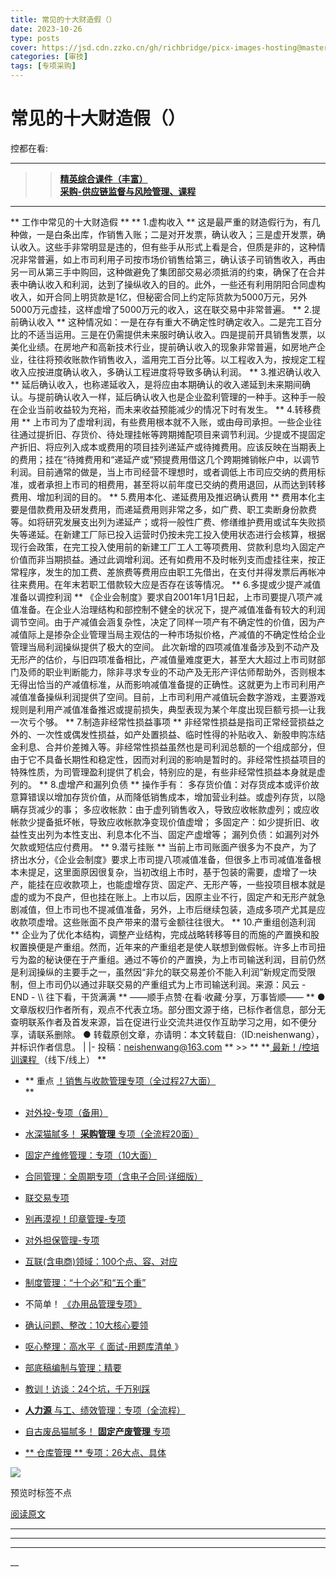 ```yaml
---
title: ​常见的十大财造假（）
date: 2023-10-26
type: posts
cover: https://jsd.cdn.zzko.cn/gh/richbridge/picx-images-hosting@master/thumbnail/技.jpg
categories: [审技]
tags: [专项采购]
---
```


#  ​常见的十大财造假（）

控都在看:  [  ](javascript:void\(0\);)

__ _ _ _ _

>> [ **精英综合课件（丰富）**
](https://mp.weixin.qq.com/s?__biz=MzIxMTM3ODE1OQ==&mid=2247512548&idx=2&sn=4c78c3d6db0ad4d701d6f64e75c5d425&scene=21#wechat_redirect)  
>> [ **采购-供应链监督与风险管理、课程**
](https://mp.weixin.qq.com/s?__biz=MzIxMTM3ODE1OQ==&mid=2247512494&idx=5&sn=02162a24d4a6863c42f1714b5ff3e180&scene=21#wechat_redirect)

* * *

** 工作中常见的十大财造假  ** ** 1.虚构收入  **
这是最严重的财造假行为，有几种做，一是白条出库，作销售入账；二是对开发票，确认收入；三是虚开发票，确认收入。这些手非常明显是违的，但有些手从形式上看是合，但质是非的，这种情况非常普遍，如上市司利用子司按市场价销售给第三，确认该子司销售收入，再由另一司从第三手中购回，这种做避免了集团部交易必须抵消的约束，确保了在合并表中确认收入和利润，达到了操纵收入的目的。此外，一些还有利用阴阳合同虚构收入，如开合同上明货款是1亿，但秘密合同上约定际货款为5000万元，另外5000万元虚挂，这样虚增了5000万元的收入，这在联交易中非常普遍。
** 2.提前确认收入  **
这种情况如：一是在存有重大不确定性时确定收入。二是完工百分比的不适当运用。三是在仍需提供未来服时确认收入。四是提前开具销售发票，以美化业绩。在房地产和高新技术行业，提前确认收入的现象非常普遍，如房地产企业，往往将预收账款作销售收入，滥用完工百分比等。以工程收入为，按规定工程收入应按进度确认收入，多确认工程进度将导致多确认利润。
** 3.推迟确认收入  **
延后确认收入，也称递延收入，是将应由本期确认的收入递延到未来期间确认。与提前确认收入一样，延后确认收入也是企业盈利管理的一种手。这种手一般在企业当前收益较为充裕，而未来收益预能减少的情况下时有发生。
** 4.转移费用  **
上市司为了虚增利润，有些费用根本就不入账，或由母司承担。一些企业往往通过提折旧、存货价、待处理挂帐等跨期摊配项目来调节利润。少提或不提固定产折旧、将应列入成本或费用的项目挂列递延产或待摊费用。应该反映在当期表上的费用；挂在“待摊费用和“递延产或“预提费用借这几个跨期摊销帐户中，以调节利润。目前通常的做是，当上市司经营不理想时，或者调低上市司应交纳的费用标准，或者承担上市司的相费用，甚至将以前年度已交纳的费用退回，从而达到转移费用、增加利润的目的。
** 5.费用本化、递延费用及推迟确认费用  **
费用本化主要是借款费用及研发费用，而递延费用则非常之多，如广费、职工卖断身份款费等。如将研究发展支出列为递延产；或将一般性广费、修缮维护费用或试车失败损失等递延。在新建工厂际已投入运营时仍按未完工投入使用状态进行会核算，根据现行会政策，在完工投入使用前的新建工厂工人工等项费用、贷款利息均入固定产价值而非当期损益。通过此调增利润。还有如费用不及时帐列支而虚挂往来，按正常程序，发生的加工费、差旅费等费用应由职工先借出，在支付并得发票后再帐冲往来费用。在年末若职工借款较大应是否存在该等情况。
** 6.多提或少提产减值准备以调控利润  **
《企业会制度》要求自2001年1月1日起，上市司要提八项产减值准备。在企业人治理结构和部控制不健全的状况下，提产减值准备有较大的利润调节空间。由于产减值会涵复杂性，决定了同样一项产有不确定性的价值，因为产减值际上是掺杂企业管理当局主观估的一种市场拟价格，产减值的不确定性给企业管理当局利润操纵提供了极大的空间。
此次新增的四项减值准备涉及到不动产及无形产的估价，与旧四项准备相比，产减值量难度更大，甚至大大超过上市司财部门及师的职业判断能力，除非寻求专业的不动产及无形产评估师帮助外，否则根本无得出恰当的产减值标准，从而影响减值准备提的正确性。这就更为上市司利用产减值准备操纵利润提供了空间。目前，上市司利用产减值玩会数字游戏，主要游戏规则是利用产减值准备推迟或提前损失，典型表现为某个年度出现巨额亏损—让我一次亏个够。
** 7.制造非经常性损益事项  **
非经常性损益是指司正常经营损益之外的、一次性或偶发性损益，如产处置损益、临时性得的补贴收入、新股申购冻结金利息、合并价差摊入等。非经常性损益虽然也是司利润总额的一个组成部分，但由于它不具备长期性和稳定性，因而对利润的影响是暂时的。非经常性损益项目的特殊性质，为司管理盈利提供了机会，特别应的是，有些非经常性损益本身就是虚列的。
** 8.虚增产和漏列负债  ** 操作手有：
多存货价值：对存货成本或评价故意算错误以增加存货价值，从而降低销售成本，增加营业利益。或虚列存货，以隐瞒存货减少的事；
多应收帐款：由于虚列销售收入，导致应收帐款虚列；或应收帐款少提备抵坏帐，导致应收帐款净变现价值虚增；
多固定产：如少提折旧、收益性支出列为本性支出、利息本化不当、固定产虚增等；  漏列负债：如漏列对外欠款或短估应付费用。  ** 9.潜亏挂账
**
当前上市司账面产很多为不良产，为了挤出水分，《企业会制度》要求上市司提八项减值准备，但很多上市司减值准备根本未提足，这里面原因很复杂，当初改组上市时，基于包装的需要，虚增了一块产，能挂在应收款项上，也能虚增存货、固定产、无形产等，一些投项目根本就是虚的或为不良产，但也挂在账上。上市以后，因原主业不行，固定产和无形产就急剧减值，但上市司也不提减值准备，另外，上市后继续包装，造成多项产尤其是应收款项虚增。这些账面不良产带来的潜亏金额往往很大。
** 10.产重组创造利润  **
企业为了优化本结构，调整产业结构，完成战略转移等目的而施的产置换和股权置换便是产重组。然而，近年来的产重组老是使人联想到做假帐。许多上市司扭亏为盈的秘诀便在于产重组。通过不等价的产置换，为上市司输送利润，目前仍然是利润操纵的主要手之一，虽然因“非允的联交易差价不能入利润”新规定而受限制，但上市司仍以通过非联交易的产重组式为上市司输送利润。来源：风云
\- END - \\\ 往下看，干货满满  ** ——顺手点赞·在看·收藏·分享，万事皆顺——  ** ●
文章版权归作者所有，观点不代表立场。部分图文源于络，已标作者信息，部分无查明联系作者及首发来源，旨在促进行业交流共进仅作互助学习之用，如不便分享，请联系删除。
● 转载原创文章，亦请明：本文转载自:（ID:neishenwang），并标识作者信息。 | |-
投稿：neishenwang@163.com  ** >> ** **[ 最新！/控培训课程
](http://mp.weixin.qq.com/s?__biz=MzIxMTM3ODE1OQ==&mid=2247510759&idx=1&sn=20cab0c1b2d3d386c552ef7dfe7b0a94&chksm=9754a067a02329710887bc4c18fa43487618579b80e3ce7e6bb8a07d9a480f462a7a7456573f&scene=21#wechat_redirect)
（线下/线上） **  

  * ** 重点 [ ！销售与收款管理专项（全过程27大面） ](http://mp.weixin.qq.com/s?__biz=MzIxMTM3ODE1OQ==&mid=2247512049&idx=1&sn=db3fea4dbf6105c9837ecbc464c3ef49&chksm=9754a571a0232c670f87245437c234ae3ec859b4d651465c509fa7cd23c0f8a7e13a75025d53&scene=21#wechat_redirect)   
**

  * [ 对外投-专项（备用）  ](http://mp.weixin.qq.com/s?__biz=MzIxMTM3ODE1OQ==&mid=2247507501&idx=1&sn=957eba1bc8b78a9e0e8e99709bf1e608&chksm=9754d4ada0235dbb16aca709de3741458013c8a368889f19928da917c05281a796ccc384978b&scene=21#wechat_redirect)
  * [ 水深猫腻多！ **采购管理** 专项（全流程20面）  ](http://mp.weixin.qq.com/s?__biz=MzIxMTM3ODE1OQ==&mid=2247511916&idx=1&sn=54671d1cb744b71dc2a58067e74b4f83&chksm=9754a5eca0232cfac6d5c7bfec8b84858371184f65598009f752382a248dedce94dd7a68b304&scene=21#wechat_redirect)   

  * [ 固定产维修管理：专项（10大面）  ](http://mp.weixin.qq.com/s?__biz=MzIxMTM3ODE1OQ==&mid=2247511323&idx=1&sn=4a690dcd693ba693aec92b97bc6d09e3&chksm=9754a79ba0232e8dfaf611ad451d69b4619efc5e07269f5dc67f536791f4e3086522d1cb3f46&scene=21#wechat_redirect)
  * [ 合同管理：全周期专项（含电子合同·详细版）  ](http://mp.weixin.qq.com/s?__biz=MzIxMTM3ODE1OQ==&mid=2247511399&idx=1&sn=b0c7be7f298b9a5fc7547ac63680faf2&chksm=9754a7e7a0232ef1ec285ce429e7c9f0d3e74625c931c0be56f63084f826ae2cbb469987aeef&scene=21#wechat_redirect)   

  * [ 联交易专项  ](http://mp.weixin.qq.com/s?__biz=MzIxMTM3ODE1OQ==&mid=2247508469&idx=2&sn=cd40e6c2a20fdad6bfd62fc97c3591a9&chksm=9754ab75a0232263a3e46f978ad3f1f507460bba8a0c2f5ce0fae3a0e973e0f690a1c55d100e&scene=21#wechat_redirect)   

  * [ 别再漠视！印章管理-专项  ](http://mp.weixin.qq.com/s?__biz=MzIxMTM3ODE1OQ==&mid=2247507924&idx=1&sn=5aa3028f90b865663ef34b6002a7121c&chksm=9754d554a0235c429e5e2d3752f71193209aa007ee57f2966facface0b8642d87b7d47acaf8e&scene=21#wechat_redirect)
  * [ 对外担保管理-专项  ](http://mp.weixin.qq.com/s?__biz=MzIxMTM3ODE1OQ==&mid=2247508115&idx=2&sn=26ca29cee8507e601f2c6daa2332d78e&chksm=9754aa13a0232305ba1c36dbbd6ee20ab380db6ce50fdc0b376b1c4223de4ce3b3a2fdefebd2&scene=21#wechat_redirect)   

  * [ 互联(含电商)领域：100个点、容、对应 ](http://mp.weixin.qq.com/s?__biz=MzIxMTM3ODE1OQ==&mid=2247506458&idx=1&sn=d83c71344a6a052e677cc2cb56acab50&chksm=9754d09aa023598c2424f061bd1a1d91ffdba8d0ca8492ff33845d4f77098182e9f058c9dc6c&scene=21#wechat_redirect)
  * [ 制度管理：“十个必”和“五个重”  ](http://mp.weixin.qq.com/s?__biz=MzIxMTM3ODE1OQ==&mid=2247503600&idx=1&sn=8181ca22c6d4018a07a6cef9797bca63&chksm=9754c470a0234d66ab286ffc77a796df6c0b0f8eb9943c991d994672a9c60a85dea0d839c376&scene=21#wechat_redirect)
  * 不简单！ [ 《办用品管理专项》 ](http://mp.weixin.qq.com/s?__biz=MzIxMTM3ODE1OQ==&mid=2247505501&idx=1&sn=e0bb3ef5c2f8018299ae59fde6be8c76&chksm=9754dcdda02355cb81b079ade61713c5350a2bdec20d99ac7132683a98a3f48a937fcc33cada&scene=21#wechat_redirect)
  * [ 确认问题、整改：10大核心要领 ](http://mp.weixin.qq.com/s?__biz=MzIxMTM3ODE1OQ==&mid=2247505104&idx=1&sn=f71eaa08f55af4991e37d5d484b020e4&chksm=9754de50a023574644a0a072d274ae5cc3b2e3de7e31aac2b1499ab8b66627d51892010111c0&scene=21#wechat_redirect)
  * [ 呕心整理：高水平《 ](http://mp.weixin.qq.com/s?__biz=MzIxMTM3ODE1OQ==&mid=2247503750&idx=1&sn=ee25b0679e0e30de08c5959431f59e95&chksm=9754c506a0234c10d9e7ddbabb7a9d01f8726f3b97b64db733aa5fe2b6a47f7c09e298d9d3c9&scene=21#wechat_redirect) [ 面试-用题库清单 ](http://mp.weixin.qq.com/s?__biz=MzIxMTM3ODE1OQ==&mid=2247503750&idx=1&sn=ee25b0679e0e30de08c5959431f59e95&chksm=9754c506a0234c10d9e7ddbabb7a9d01f8726f3b97b64db733aa5fe2b6a47f7c09e298d9d3c9&scene=21#wechat_redirect) 》 
  * [ 部底稿编制与管理：精要 ](http://mp.weixin.qq.com/s?__biz=MzIxMTM3ODE1OQ==&mid=2247504176&idx=1&sn=506a83c56f7067391d884f4a15c52e3c&chksm=9754dbb0a02352a6822974397989af25a2a3c2724d9f832354534eb7b8407bbd40edf149edc8&scene=21#wechat_redirect)
  * [ 教训！访谈：24个坑，千万别踩 ](http://mp.weixin.qq.com/s?__biz=MzIxMTM3ODE1OQ==&mid=2247505625&idx=1&sn=99a5f3e79e84ae8e328a2e32ba9c4421&chksm=9754dc59a023554f5d100bc060dea1ecb3dc1550d76f66f795d8dbde526b0b3305a202dadde7&scene=21#wechat_redirect)
  * [ **人力源** 与工、绩效管理：专项（全流程） ](http://mp.weixin.qq.com/s?__biz=MzIxMTM3ODE1OQ==&mid=2247512224&idx=1&sn=34a836d845e267fe075870612fed19ac&chksm=9754ba20a02333362f06d315cc778a6ccd98c7072c8b5da07e0ca56ec67abcc0a9ed62d1c998&scene=21#wechat_redirect)
  * [ 自古废品猫腻多！ **固定产废管理** 专项 ](http://mp.weixin.qq.com/s?__biz=MzIxMTM3ODE1OQ==&mid=2247506257&idx=1&sn=28e6c29d862a3b2141a81052770de9c5&chksm=9754d3d1a0235ac71c6b47b9d7ae01199a019f7a4cadb7fcf68699d700c8f0ba255bb7b4f80a&scene=21#wechat_redirect)
  * [ ** 仓库管理  ** 专项：26大点、具体  ](http://mp.weixin.qq.com/s?__biz=MzIxMTM3ODE1OQ==&mid=2247511557&idx=1&sn=8856e0fe8e4a9c3b784c12e0904f663c&chksm=9754a485a0232d9392caea44132da503f5c09cf7d187c50e0f298b39cbe232a087c1f3dad954&scene=21#wechat_redirect)

![](https://mmbiz.qpic.cn/mmbiz_png/OphficJUUiaJ54aVCY4pBQvVEbvI6AFqPw6XCDBGtNKZrKvoSBsSzQQ33YelxDmhk8DqtFPrlyyLlqoOI3euPw9g/640?wx_fmt=png&from=appmsg)

预览时标签不点

[ 阅读原文 ](javascript:;)









****



****



****





__









